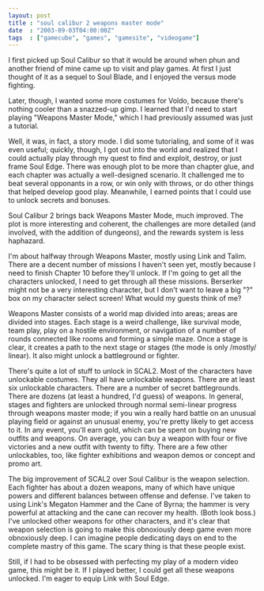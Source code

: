 ```yaml
---
layout: post
title : "soul calibur 2 weapons master mode"
date  : "2003-09-03T04:00:00Z"
tags  : ["gamecube", "games", "gamesite", "videogame"]
---
```

I first picked up Soul Calibur so that it would be around when phun and another friend of mine came up to visit and play games.  At first I just thought of it as a sequel to Soul Blade, and I enjoyed the versus mode fighting.

Later, though, I wanted some more costumes for Voldo, because there's nothing cooler than a snazzed-up gimp.  I learned that I'd need to start playing "Weapons Master Mode," which I had previously assumed was just a tutorial.

Well, it was, in fact, a story mode.  I did some tutorialing, and some of it was even useful; quickly, though, I got out into the world and realized that I could actually play through my quest to find and exploit, destroy, or just frame Soul Edge.  There was enough plot to be more than chapter glue, and each chapter was actually a well-designed scenario.  It challenged me to beat several opponants in a row, or win only with throws, or do other things that helped develop good play.  Meanwhile, I earned points that I could use to unlock secrets and bonuses.

Soul Calibur 2 brings back Weapons Master Mode, much improved.  The plot is more interesting and coherent, the challenges are more detailed (and involved, with the addition of dungeons), and the rewards system is less haphazard.

I'm about halfway through Weapons Master, mostly using Link and Talim.  There are a decent number of missions I haven't seen yet, mostly because I need to finish Chapter 10 before they'll unlock.  If I'm going to get all the characters unlocked, I need to get through all these missions.  Berserker might not be a very interesting character, but I don't want to leave a big "?" box on my character select screen!  What would my guests think of me?

Weapons Master consists of a world map divided into areas; areas are divided into stages.  Each stage is a weird challenge, like survival mode, team play, play on a hostile environment, or navigation of a number of rounds connected like rooms and forming a simple maze.  Once a stage is clear, it creates a path to the next stage or stages (the mode is only /mostly/ linear).  It also might unlock a battleground or fighter.

There's quite a lot of stuff to unlock in SCAL2.  Most of the characters have unlockable costumes.  They all have unlockable weapons.  There are at least six unlockable characters.  There are a number of secret battlegrounds.  There are dozens (at least a hundred, I'd guess) of weapons.	In general, stages and fighters are unlocked through normal semi-linear progress through weapons master mode; if you win a really hard battle on an unusual playing field or against an unusual enemy, you're pretty likely to get access to it.  In any event, you'll earn gold, which can be spent on buying new outfits and weapons. On average, you can buy a weapon with four or five victories and a new outfit with twenty to fifty.  There are a few other unlockables, too, like fighter exhibitions and weapon demos or concept and promo art.

The big improvement of SCAL2 over Soul Calibur is the weapon selection.  Each fighter has about a dozen weapons, many of which have unique powers and different balances between offense and defense.  I've taken to using Link's Megaton Hammer and the Cane of Byrna; the hammer is very powerful at attacking and the cane can recover my health.  (Both look boss.)  I've unlocked other weapons for other characters, and it's clear that weapon selection is going to make this obnoxiously deep game even more obnoxiously deep.  I can imagine people dedicating days on end to the complete mastry of this game.  The scary thing is that these people exist.

Still, if I had to be obsessed with perfecting my play of a modern video game, this might be it.  If I played better, I could get all these weapons unlocked. I'm eager to equip Link with Soul Edge.


